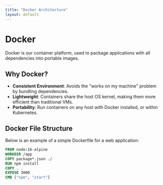 ```yaml
---
title: "Docker Architecture"
layout: default
---
```


# Docker

Docker is our container platform, used to package applications with all dependencies into portable images.

## Why Docker?
- **Consistent Environment**: Avoids the "works on my machine" problem by bundling dependencies.  
- **Lightweight**: Containers share the host OS kernel, making them more efficient than traditional VMs.  
- **Portability**: Run containers on any host with Docker installed, or within Kubernetes.

## Docker File Structure

Below is an example of a simple Dockerfile for a web application:

```dockerfile
FROM node:16-alpine
WORKDIR /app
COPY package*.json ./
RUN npm install
COPY . .
EXPOSE 3000
CMD ["npm", "start"]
